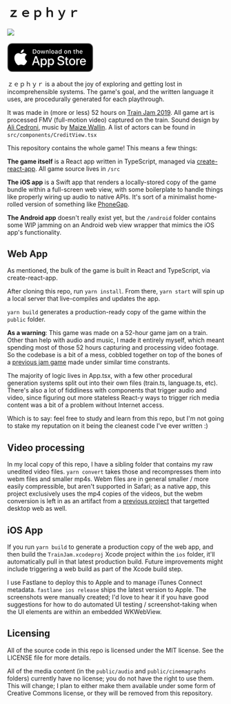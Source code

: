 # ｚｅｐｈｙｒ


<a href="readme.mp4"><img src="readme.gif" /></a>

<a href="https://lzrwlkr.me/zephyr"><img style="width: 200px" src="appstore.png" alt="Download on the iOS App Store"></a>

ｚｅｐｈｙｒ is a about the joy of exploring and getting lost in incomprehensible systems. The game's goal, and the written language it uses, are procedurally generated for each playthrough.

It was made in (more or less) 52 hours on [Train Jam 2019](http://trainjam.com). All game art is processed FMV (full-motion video) captured on the train. Sound design by [Ali Cedroni](https://twitter.com/AliCedroni), music by [Maize Wallin](https://twitter.com/MaizeWallin). A list of actors can be found in `src/components/CreditView.tsx`

This repository contains the whole game! This means a few things:

**The game itself** is a React app written in TypeScript, managed via [create-react-app](https://www.github.com/facebook/create-react-app). All game source lives in `/src`

**The iOS app** is a Swift app that renders a locally-stored copy of the game bundle within a full-screen web view, with some boilerplate to handle things like properly wiring up audio to native APIs. It's sort of a minimalist home-rolled version of something like [PhoneGap](https://phonegap.com).

**The Android app** doesn't really exist yet, but the `/android` folder contains some WIP jamming on an Android web view wrapper that mimics the iOS app's functionality.

## Web App

As mentioned, the bulk of the game is built in React and TypeScript, via create-react-app.

After cloning this repo, run `yarn install`. From there, `yarn start` will spin up a local server that live-compiles and updates the app. 

`yarn build` generates a production-ready copy of the game within the `public` folder.

**As a warning**: This game was made on a 52-hour game jam on a train. Other than help with audio and music, I made it entirely myself, which meant spending most of those 52 hours capturing and processing video footage. So the codebase is a bit of a mess, cobbled together on top of the bones of a [previous jam game](https://github.com/lazerwalker/gorli) made under similar time constrants. 

The majority of logic lives in App.tsx, with a few other procedural generation systems split out into their own files (train.ts, language.ts, etc). There's also a lot of fiddliness with components that trigger audio and video, since figuring out more stateless React-y ways to trigger rich media content was a bit of a problem without Internet access.

Which is to say: feel free to study and learn from this repo, but I'm not going to stake my reputation on it being the cleanest code I've ever written :)

## Video processing

In my local copy of this repo, I have a sibling folder that contains my raw unedited video files. `yarn convert` takes those and recompresses them into webm files and smaller mp4s. Webm files are in general smaller / more easily compressible, but aren't supported in Safari; as a native app, this project exclusively uses the mp4 copies of the videos, but the webm conversion is left in as an artifact from a [previous project](https://github.com/lazerwalker/gorli) that targetted desktop web as well.

## iOS App

If you run `yarn build` to generate a production copy of the web app, and then build the `TrainJam.xcodeproj` Xcode project within the `ios` folder, it'll automatically pull in that latest production build. Future improvements might include triggering a web build as part of the Xcode build step.

I use Fastlane to deploy this to Apple and to manage iTunes Connect metadata. `fastlane ios release` ships the latest version to Apple. The screenshots were manually created; I'd love to hear it if you have good suggestions for how to do automated UI testing / screenshot-taking when the UI elements are within an embedded WKWebView.

## Licensing

All of the source code in this repo is licensed under the MIT license. See the LICENSE file for more details.

All of the media content (in the `public/audio` and `public/cinemagraphs` folders) currently have no license; you do not have the right to use them. This will change; I plan to either make them available under some form of Creative Commons license, or they will be removed from this repository.